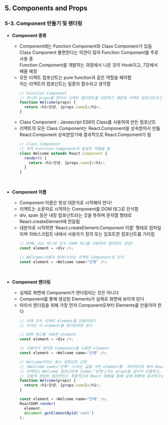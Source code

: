 ## 5. Components and Props   
### 5-3. Component 만들기 및 렌더링
- **Component 종류**   
  * Component에는 Function Component와 Class Component가 있음  
    Class Component 불편한다는 의견이 많아 Function Component를 주로 사용 중   
    Function Component를 개발하는 과정에서 나온 것이 Hook이고, 7강에서 배울 예정   
  * 모든 리액트 컴포넌트는 pure function과 같은 역할을 해야함   
    이는 리액트의 컴포넌트는 일종의 함수라고 생각함   
    ``` javascript
    // Function Component
    // 하나의 props를 받아서 리액트 엘리먼트를 리턴하기 때문에 리액트 컴포넌트라고 할 수 있음
    function Welcome(props) {
      return <h1>안녕, {props.name}</h1>;
    }
    ```
  * Class Component : Javascript ES6의 Class를 사용하여 만든 컴포넌트   
  * 리액트의 모든 Class Component는 React.Component을 상속받아서 만듦   
    React.Component 상속받았기에 결과적으로 React.Component가 됨   
    ``` javascript
    // Class Component
    // 위의 Function Component와 동일한 역할을 함
    class Welcome extends React.Component {
      render() {
        return <h1>안녕, {props.name}</h1>;
      }
    }
    ```
    <br>

- **Component 이름**   
  * Component 이름은 항상 대문자로 시작해야 한다!   
  * 리액트는 소문자로 시작하는 Component를 DOM 태그로 인식함   
  * div, span 등은 내장 컴포넌트라는 것을 뜻하며 문자열 형태로 React.createElement에 전달됨   
  * 대문자로 시작하면 'React.createElement.Component 이름' 형태로 컴파일되며 자바스크립트 내에서 사용자가 정의 또는 임포트한 컴포넌트를 가리킴   
    ``` javascript
    // HTML div 태그로 인식 (DOM 태그를 사용하여 엘리먼트 생성)
    const element = <div />;

    // Welcome(사용자 정의)이라는 리액트 Component로 인식
    const element = <Welcome name="인제" />;
    ```
    <br>

- **Component 렌더링**   
  * 실제로 화면에 Component가 렌더링되는 것은 아니다   
  * Component를 통해 생성된 Elements가 실제로 화면에 보이게 된다   
  * 따라서 렌더링을 위해 가장 먼저 Component로부터 Elements를 만들어야 한다   
    ``` javascript
    // 아래 모두 리액트 element를 만들어낸다
    // 우리는 이 element를 렌더링하면 된다

    // DOM 태그를 사용한 element
    const element = <div />;

    // 사용자가 정의한 Component를 사용한 element
    const element = <Welcome name="인제" />;
    ```
    ``` javascript
    // Welcome이라는 함수 컴포넌트 선언
    // <Welcome name="인제" />라는 값을 가진 element를  파라미터로 해서 ReactDOM.render() 호출함
    // 리액트는 Welcome 컴포넌트에 {name:"인제"}라는 props을 넣어서 호출하고, 그 결과 리액트 엘리먼트가 생성됨
    // 이렇게 생성된 엘리먼트는 최종적으로 React DOM을 통해 실제 DOM에 효과적으로 업데이트되고 브라우저를 통해 볼 수 있게 됨
    function Welcome(props) {
      return <h1>안녕, {props.name}</h1>;
    }

    const element = <Welcome name="인제" />;
    ReactDOM.render(
      element,
      document.getElementById('root')
    );
    ```